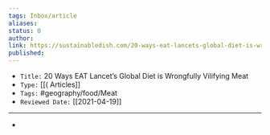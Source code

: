 ```yaml
---
tags: Inbox/article
aliases:
status: 0
author: 
link: https://sustainabledish.com/20-ways-eat-lancets-global-diet-is-wrongfully-vilifying-meat/
published: 
---
```


- `Title:` 20 Ways EAT Lancet’s Global Diet is Wrongfully Vilifying Meat
- `Type:` [[( Articles]]
- `Tags:` #geography/food/Meat 
- `Reviewed Date:` [[2021-04-19]]

---

- 

